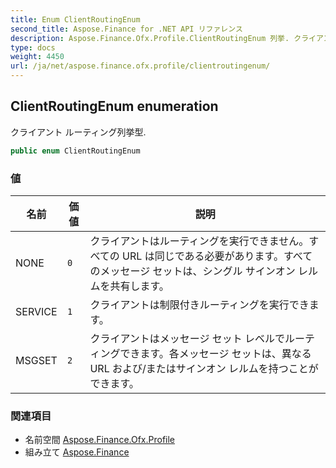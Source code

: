 ```yaml
---
title: Enum ClientRoutingEnum
second_title: Aspose.Finance for .NET API リファレンス
description: Aspose.Finance.Ofx.Profile.ClientRoutingEnum 列挙. クライアント ルーティング列挙型.
type: docs
weight: 4450
url: /ja/net/aspose.finance.ofx.profile/clientroutingenum/
---
```

## ClientRoutingEnum enumeration

クライアント ルーティング列挙型.

```csharp
public enum ClientRoutingEnum
```

### 値

| 名前 | 価値 | 説明 |
| --- | --- | --- |
| NONE | `0` | クライアントはルーティングを実行できません。すべての URL は同じである必要があります。すべてのメッセージ セットは、シングル サインオン レルムを共有します。 |
| SERVICE | `1` | クライアントは制限付きルーティングを実行できます。 |
| MSGSET | `2` | クライアントはメッセージ セット レベルでルーティングできます。各メッセージ セットは、異なる URL および/またはサインオン レルムを持つことができます。 |

### 関連項目

* 名前空間 [Aspose.Finance.Ofx.Profile](../../aspose.finance.ofx.profile/)
* 組み立て [Aspose.Finance](../../)


